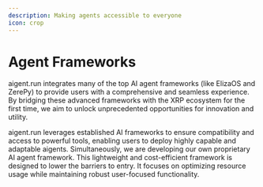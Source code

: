 ```yaml
---
description: Making agents accessible to everyone
icon: crop
---
```


# Agent Frameworks

aigent.run integrates many of the top AI agent frameworks (like ElizaOS and ZerePy) to provide users with a comprehensive and seamless experience. By bridging these advanced frameworks with the XRP ecosystem for the first time, we aim to unlock unprecedented opportunities for innovation and utility.

aigent.run leverages established AI frameworks to ensure compatibility and access to powerful tools, enabling users to deploy highly capable and adaptable aigents. Simultaneously, we are developing our own proprietary AI agent framework. This lightweight and cost-efficient framework is designed to lower the barriers to entry. It focuses on optimizing resource usage while maintaining robust user-focused functionality.

